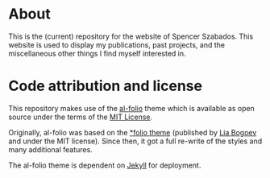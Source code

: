 # About
This is the (current) repository for the website of Spencer Szabados. This website is used to display my publications, past projects, and the miscellaneous other things I find myself interested in.

# Code attribution and license
This repository makes use of the [al-folio](https://github.com/alshedivat/al-folio) theme which is available as open source under the terms of the [MIT License](https://github.com/alshedivat/al-folio/blob/master/LICENSE).

Originally, al-folio was based on the [\*folio theme](https://github.com/bogoli/-folio) (published by [Lia Bogoev](https://liabogoev.com) and under the MIT license). Since then, it got a full re-write of the styles and many additional features.

The al-folio theme is dependent on [Jekyll](https://jekyllrb.com/) for deployment. 